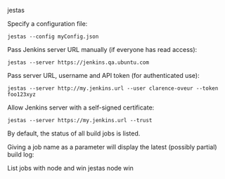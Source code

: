 jestas

Specify a configuration file:

    jestas --config myConfig.json

Pass Jenkins server URL manually (if everyone has read access):

    jestas --server https://jenkins.qa.ubuntu.com

Pass server URL, username and API token (for authenticated use):

    jestas --server http://my.jenkins.url --user clarence-oveur --token foo123xyz

Allow Jenkins server with a self-signed certificate:

    jestas --server https://my.jenkins.url --trust

By default, the status of all build jobs is listed.

Giving a job name as a parameter will display the latest (possibly partial) build log:

List jobs with node and win
    jestas node win

